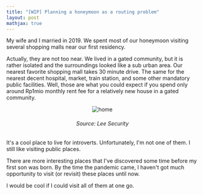 ```yaml
---
title: "[WIP] Planning a honeymoon as a routing problem"
layout: post
mathjax: true
---
```


My wife and I married in 2019. We spent most of our honeymoon visiting several shopping malls near our first residency.

Actually, they are not too near. We lived in a gated community, but it is rather isolated and the surroundings looked like a sub urban area. Our nearest favorite shopping mall takes 30 minute drive. The same for the nearest decent hospital, market, train station, and some other mandatory public facilities. Well, those are what you could expect if you spend only around Rp1mio monthly rent fee for a relatively new house in a gated community.

<p style="text-align:center"><img src="https://www.leesecurity.com/wp-content/uploads/2018/10/house-1031011_1920.jpg" alt="home"/></p>
<h6 style="text-align:center">Source: Lee Security</h6>

It's a cool place to live for introverts. Unfortunately, I'm not one of them. I still like visiting public places.

There are more interesting places that I've discovered some time before my first son was born. By the time the pandemic came, I haven't got much opportunity to visit (or revisit) these places until now. 

I would be cool if I could visit all of them at one go.


